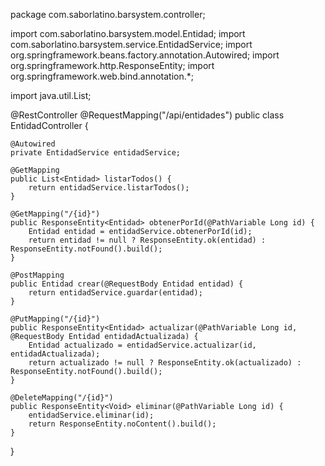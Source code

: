 package com.saborlatino.barsystem.controller;

import com.saborlatino.barsystem.model.Entidad;
import com.saborlatino.barsystem.service.EntidadService;
import org.springframework.beans.factory.annotation.Autowired;
import org.springframework.http.ResponseEntity;
import org.springframework.web.bind.annotation.*;

import java.util.List;

@RestController
@RequestMapping("/api/entidades")
public class EntidadController {

    @Autowired
    private EntidadService entidadService;

    @GetMapping
    public List<Entidad> listarTodos() {
        return entidadService.listarTodos();
    }

    @GetMapping("/{id}")
    public ResponseEntity<Entidad> obtenerPorId(@PathVariable Long id) {
        Entidad entidad = entidadService.obtenerPorId(id);
        return entidad != null ? ResponseEntity.ok(entidad) : ResponseEntity.notFound().build();
    }

    @PostMapping
    public Entidad crear(@RequestBody Entidad entidad) {
        return entidadService.guardar(entidad);
    }

    @PutMapping("/{id}")
    public ResponseEntity<Entidad> actualizar(@PathVariable Long id, @RequestBody Entidad entidadActualizada) {
        Entidad actualizado = entidadService.actualizar(id, entidadActualizada);
        return actualizado != null ? ResponseEntity.ok(actualizado) : ResponseEntity.notFound().build();
    }

    @DeleteMapping("/{id}")
    public ResponseEntity<Void> eliminar(@PathVariable Long id) {
        entidadService.eliminar(id);
        return ResponseEntity.noContent().build();
    }
}
